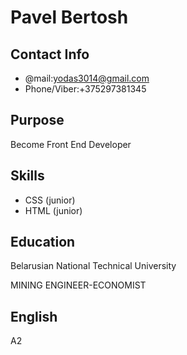 # Pavel Bertosh

## Contact Info
+ @mail:yodas3014@gmail.com
+ Phone/Viber:+375297381345

## Purpose
Become Front End Developer

## Skills
+ CSS (junior)
+ HTML (junior)

## Education
Belarusian National Technical University


MINING ENGINEER-ECONOMIST

## English
A2

